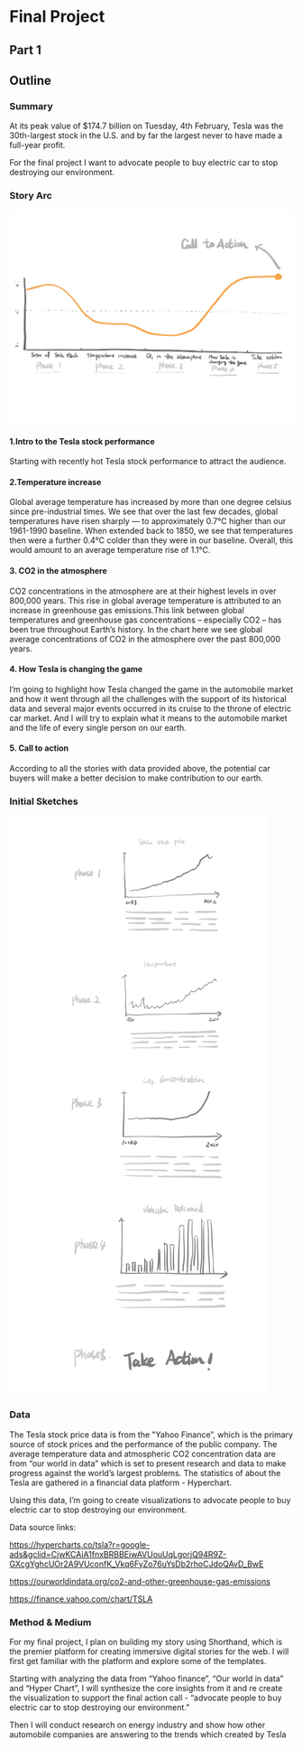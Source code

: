 # Final Project

## Part 1

## Outline

### Summary

At its peak value of $174.7 billion on Tuesday, 4th February, Tesla was the 30th-largest stock in the U.S. and by far the largest never to have made a full-year profit. 

For the final project I want to advocate people to buy electric car to stop destroying our environment.


### Story Arc

![Screenshot](partone1.jpg)

#### 1.Intro to the Tesla stock performance

Starting with recently hot Tesla stock performance to attract the audience.

#### 2.Temperature increase

Global average temperature has increased by more than one degree celsius since pre-industrial times. We see that over the last few decades, global temperatures have risen sharply — to approximately 0.7℃ higher than our 1961-1990 baseline. When extended back to 1850, we see that temperatures then were a further 0.4℃ colder than they were in our baseline. Overall, this would amount to an average temperature rise of 1.1℃.

#### 3. CO2 in the atmosphere

CO2 concentrations in the atmosphere are at their highest levels in over 800,000 years.
This rise in global average temperature is attributed to an increase in greenhouse gas emissions.This link between global temperatures and greenhouse gas concentrations – especially CO2 – has been true throughout Earth’s history. In the chart here we see global average concentrations of CO2 in the atmosphere over the past 800,000 years.

#### 4. How Tesla is changing the game

I’m going to highlight how Tesla changed the game in the automobile market and how it went through all the challenges with the support of its historical data and several major events occurred in its cruise to the throne of electric car market. And I will try to explain what it means to the automobile market and the life of every single person on our earth.

#### 5. Call to action

According to all the stories with data provided above, the potential car buyers will make a better decision to make contribution to our earth.


### Initial Sketches

![Screenshot](partone2.jpg)


### Data

The Tesla stock price data is from the "Yahoo Finance”, which is the primary source of stock prices and the performance of the public company. The average temperature data and atmospheric CO2 concentration data are from “our world in data” which is set to present research and data to make progress against the world’s largest problems. The statistics of about the Tesla are gathered in a financial data platform - Hyperchart.

Using this data, I’m going to create visualizations to advocate people to buy electric car to stop destroying our environment. 

Data source links: 

https://hypercharts.co/tsla?r=google-ads&gclid=CjwKCAiA1fnxBRBBEiwAVUouUqLgorjQ94R9Z-GXcgYghcUOr2A9VUconfK_Vkq6FyZo76uYsDb2rhoCJdoQAvD_BwE

https://ourworldindata.org/co2-and-other-greenhouse-gas-emissions

https://finance.yahoo.com/chart/TSLA



### Method & Medium

For my final project, I plan on building my story using Shorthand, which is the premier platform for creating immersive digital stories for the web. I will first get familiar with the platform and explore some of the templates.

Starting with analyzing the data from “Yahoo finance”, “Our world in data” and “Hyper Chart”, I will synthesize the core insights from it and re create the visualization to support the final action call - “advocate people to buy electric car to stop destroying our environment.”

Then I will conduct research on energy industry and show how other automobile companies are answering to the trends which created by Tesla
